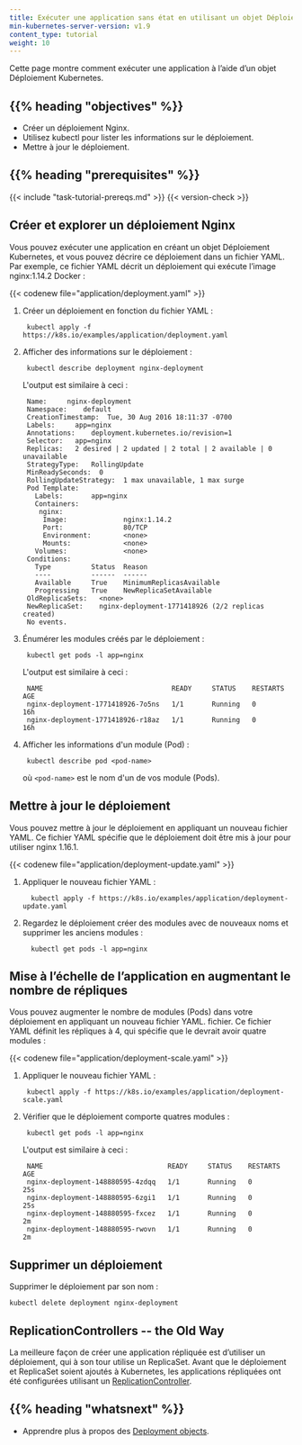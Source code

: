 ```yaml
---
title: Exécuter une application sans état en utilisant un objet Déploiement.
min-kubernetes-server-version: v1.9
content_type: tutorial
weight: 10
---
```


<!-- overview -->

Cette page montre comment exécuter une application à l’aide d’un objet Déploiement Kubernetes.




## {{% heading "objectives" %}}


* Créer un déploiement Nginx.
* Utilisez kubectl pour lister les informations sur le déploiement.
* Mettre à jour le déploiement.




## {{% heading "prerequisites" %}}


{{< include "task-tutorial-prereqs.md" >}} {{< version-check >}}




<!-- lessoncontent -->

## Créer et explorer un déploiement Nginx

Vous pouvez exécuter une application en créant un objet Déploiement Kubernetes, et vous
pouvez décrire ce déploiement dans un fichier YAML. Par exemple, ce fichier YAML décrit
un déploiement qui exécute l’image nginx:1.14.2 Docker :


{{< codenew file="application/deployment.yaml" >}}


1. Créer un déploiement en fonction du fichier YAML :

        kubectl apply -f https://k8s.io/examples/application/deployment.yaml

2. Afficher des informations sur le déploiement :

        kubectl describe deployment nginx-deployment

    L'output est similaire à ceci :

        Name:     nginx-deployment
        Namespace:    default
        CreationTimestamp:  Tue, 30 Aug 2016 18:11:37 -0700
        Labels:     app=nginx
        Annotations:    deployment.kubernetes.io/revision=1
        Selector:   app=nginx
        Replicas:   2 desired | 2 updated | 2 total | 2 available | 0 unavailable
        StrategyType:   RollingUpdate
        MinReadySeconds:  0
        RollingUpdateStrategy:  1 max unavailable, 1 max surge
        Pod Template:
          Labels:       app=nginx
          Containers:
           nginx:
            Image:              nginx:1.14.2
            Port:               80/TCP
            Environment:        <none>
            Mounts:             <none>
          Volumes:              <none>
        Conditions:
          Type          Status  Reason
          ----          ------  ------
          Available     True    MinimumReplicasAvailable
          Progressing   True    NewReplicaSetAvailable
        OldReplicaSets:   <none>
        NewReplicaSet:    nginx-deployment-1771418926 (2/2 replicas created)
        No events.

3. Énumérer les modules créés par le déploiement :

        kubectl get pods -l app=nginx

    L'output est similaire à ceci :

        NAME                                READY     STATUS    RESTARTS   AGE
        nginx-deployment-1771418926-7o5ns   1/1       Running   0          16h
        nginx-deployment-1771418926-r18az   1/1       Running   0          16h

4. Afficher les informations d'un module (Pod) :

        kubectl describe pod <pod-name>

    où `<pod-name>` est le nom d'un de vos module (Pods).

## Mettre à jour le déploiement

Vous pouvez mettre à jour le déploiement en appliquant un nouveau fichier YAML. Ce fichier YAML
spécifie que le déploiement doit être mis à jour pour utiliser nginx 1.16.1.

{{< codenew file="application/deployment-update.yaml" >}}

1. Appliquer le nouveau fichier YAML :

         kubectl apply -f https://k8s.io/examples/application/deployment-update.yaml

2. Regardez le déploiement créer des modules avec de nouveaux noms et supprimer les anciens modules :

         kubectl get pods -l app=nginx

## Mise à l’échelle de l’application en augmentant le nombre de répliques

Vous pouvez augmenter le nombre de modules (Pods) dans votre déploiement en appliquant un nouveau fichier YAML.
fichier. Ce fichier YAML définit les répliques à 4, qui spécifie que le
devrait avoir quatre modules :

{{< codenew file="application/deployment-scale.yaml" >}}

1. Appliquer le nouveau fichier YAML :

        kubectl apply -f https://k8s.io/examples/application/deployment-scale.yaml

1. Vérifier que le déploiement comporte quatres modules :

        kubectl get pods -l app=nginx

    L'output est similaire à ceci :

        NAME                               READY     STATUS    RESTARTS   AGE
        nginx-deployment-148880595-4zdqq   1/1       Running   0          25s
        nginx-deployment-148880595-6zgi1   1/1       Running   0          25s
        nginx-deployment-148880595-fxcez   1/1       Running   0          2m
        nginx-deployment-148880595-rwovn   1/1       Running   0          2m

## Supprimer un déploiement

Supprimer le déploiement par son nom :

    kubectl delete deployment nginx-deployment

## ReplicationControllers -- the Old Way

La meilleure façon de créer une application répliquée est d’utiliser un déploiement,
qui à son tour utilise un ReplicaSet. Avant que le déploiement et ReplicaSet soient
ajoutés à Kubernetes, les applications répliquées ont été configurées utilisant un [ReplicationController](/docs/concepts/workloads/controllers/replicationcontroller/).


## {{% heading "whatsnext" %}}


* Apprendre plus à propos des [Deployment objects](/docs/concepts/workloads/controllers/deployment/).



